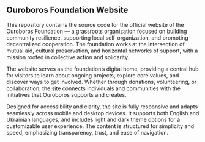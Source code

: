 ## Ouroboros Foundation Website

This repository contains the source code for the official website of the Ouroboros Foundation — a grassroots organization focused on building community resilience, supporting local self-organization, and promoting decentralized cooperation. The foundation works at the intersection of mutual aid, cultural preservation, and horizontal networks of support, with a mission rooted in collective action and solidarity.

The website serves as the foundation’s digital home, providing a central hub for visitors to learn about ongoing projects, explore core values, and discover ways to get involved. Whether through donations, volunteering, or collaboration, the site connects individuals and communities with the initiatives that Ouroboros supports and creates.

Designed for accessibility and clarity, the site is fully responsive and adapts seamlessly across mobile and desktop devices. It supports both English and Ukrainian languages, and includes light and dark theme options for a customizable user experience. The content is structured for simplicity and speed, emphasizing transparency, trust, and ease of navigation.

